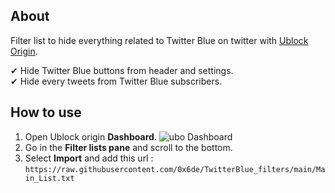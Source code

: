 ## About

Filter list to hide everything related to Twitter Blue on twitter with [Ublock Origin](https://github.com/gorhill/uBlock).


✔ Hide Twitter Blue buttons from header and settings.  
✔ Hide every tweets from Twitter Blue subscribers.


## How to use
1. Open Ublock origin **Dashboard**. ![ubo Dashboard](https://user-images.githubusercontent.com/886325/102916299-9b30c000-4483-11eb-92de-d54d53674436.png "ublock origin Dashboard")
2. Go in the **Filter lists pane** and scroll to the bottom.
3. Select **Import** and add this url : `https://raw.githubusercontent.com/0x6de/TwitterBlue_filters/main/Main_List.txt` 





